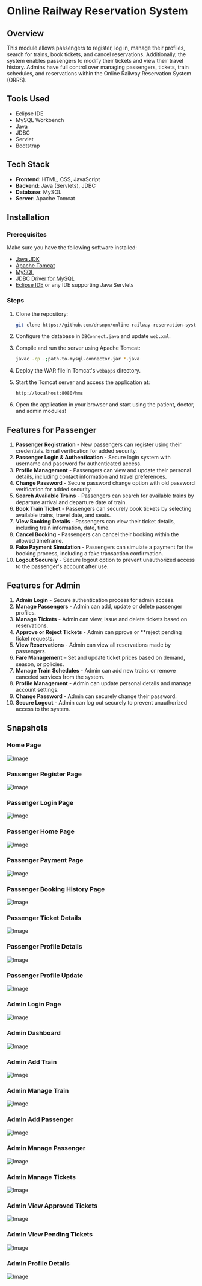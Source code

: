 # Online Railway Reservation System

## Overview
This module allows passengers to register, log in, manage their profiles, search for trains, book tickets, and cancel reservations. Additionally, the system enables passengers to modify their tickets and view their travel history. Admins have full control over managing passengers, tickets, train schedules, and reservations within the Online Railway Reservation System (ORRS).

## Tools Used
- Eclipse IDE
- MySQL Workbench
- Java
- JDBC
- Servlet
- Bootstrap

## Tech Stack
- **Frontend**: HTML, CSS, JavaScript
- **Backend**: Java (Servlets), JDBC
- **Database**: MySQL
- **Server**: Apache Tomcat

## Installation

### Prerequisites
Make sure you have the following software installed:
- [Java JDK](https://www.oracle.com/java/technologies/javase-jdk11-downloads.html)
- [Apache Tomcat](https://tomcat.apache.org/)
- [MySQL](https://www.mysql.com/)
- [JDBC Driver for MySQL](https://dev.mysql.com/downloads/connector/j/)
- [Eclipse IDE](https://www.eclipse.org/downloads/) or any IDE supporting Java Servlets

### Steps
1. Clone the repository:
   ```bash
   git clone https://github.com/drsnpm/online-railway-reservation-system.git

2. Configure the database in `DBConnect.java` and update `web.xml`.

3. Compile and run the server using Apache Tomcat:
   ```bash
   javac -cp .;path-to-mysql-connector.jar *.java
   ```

4. Deploy the WAR file in Tomcat's `webapps` directory.

5. Start the Tomcat server and access the application at:
   ```
   http://localhost:8080/hms
   ```

6. Open the application in your browser and start using the patient, doctor, and admin modules!

## Features for Passenger
1. **Passenger Registration** - New passengers can register using their credentials. Email verification for added security.
2. **Passenger Login & Authentication** - Secure login system with username and password for authenticated access.  
3. **Profile Management** - Passengers can view and update their personal details, including contact information and travel preferences.  
4. **Change Password** - Secure password change option with old password verification for added security.  
5. **Search Available Trains** - Passengers can search for available trains by departure arrival and departure date of train.
6. **Book Train Ticket** - Passengers can securely book tickets by selecting available trains, travel date, and seats.
7. **View Booking Details** - Passengers can view their ticket details, including train information, date, time.
8. **Cancel Booking** - Passengers can cancel their booking within the allowed timeframe.
9. **Fake Payment Simulation** - Passengers can simulate a payment for the booking process, including a fake transaction confirmation.
10. **Logout Securely** - Secure logout option to prevent unauthorized access to the passenger's account after use.

## Features for Admin
1. **Admin Login** - Secure authentication process for admin access.
2. **Manage Passengers** - Admin can add, update or delete passenger profiles.
3. **Manage Tickets** - Admin can view, issue and delete tickets based on reservations.
4. **Approve or Reject Tickets** - Admin can pprove or **reject pending ticket requests.
5. **View Reservations** - Admin can view all reservations made by passengers.
6. **Fare Management** – Set and update ticket prices based on demand, season, or policies.
7. **Manage Train Schedules** - Admin can add new trains or remove canceled services from the system.
8. **Profile Management** - Admin can update personal details and manage account settings.
9. **Change Password** - Admin can securely change their password.
10. **Secure Logout** - Admin can log out securely to prevent unauthorized access to the system.


## Snapshots
### Home Page
![Image](https://github.com/user-attachments/assets/492b1d0e-1785-4501-8dfd-3dd0f5ac8651)
### Passenger Register Page
![Image](https://github.com/user-attachments/assets/66427515-08ba-4430-a386-3d5263d72a50)
### Passenger Login Page
![Image](https://github.com/user-attachments/assets/143aaec8-37f3-44b9-9e0e-59b0e9135fdb)
### Passenger Home Page
![Image](https://github.com/user-attachments/assets/3f633538-a5da-45b4-887f-8fb1316c3491)
### Passenger Payment Page
![Image](https://github.com/user-attachments/assets/b6c60f8d-29da-4ebe-95ef-a05e3a8dac73)
### Passenger Booking History Page
![Image](https://github.com/user-attachments/assets/4e77032d-44a1-4d8d-982f-9b66e1836142)
### Passenger Ticket Details
![Image](https://github.com/user-attachments/assets/75405f36-6ee0-417b-a26e-0addfd139307)
### Passenger Profile Details
![Image](https://github.com/user-attachments/assets/304b0549-a82a-4439-ae2f-9cfd643ecf1d)
### Passenger Profile Update
![Image](https://github.com/user-attachments/assets/97bee3ab-29ec-471d-a730-9490f00d94f3)

### Admin Login Page
![Image](https://github.com/user-attachments/assets/b41c9b85-31a6-4719-a973-65d358faafa8)
### Admin Dashboard
![Image](https://github.com/user-attachments/assets/3f76d2ba-1006-488d-9f1b-619d8125e63f)
### Admin Add Train
![Image](https://github.com/user-attachments/assets/787cbd10-d145-479b-9f77-28b9d276a0b1)
### Admin Manage Train
![Image](https://github.com/user-attachments/assets/fd6d94bb-9a16-4462-be50-e248bea30e22)
### Admin Add Passenger
![Image](https://github.com/user-attachments/assets/283936a1-6fa7-450c-b774-c7a536e5af65)
### Admin Manage Passenger
![Image](https://github.com/user-attachments/assets/d420a359-34a0-4204-9ac9-7b9ea8c59413)
### Admin Manage Tickets
![Image](https://github.com/user-attachments/assets/c77ee591-12ef-4ab9-a62b-4843f201cb75)
### Admin View Approved Tickets
![Image](https://github.com/user-attachments/assets/16d62e8c-2a03-4b1a-8001-e3366b8d33c3)
### Admin View Pending Tickets
![Image](https://github.com/user-attachments/assets/60757ac2-8dd7-446f-a9f8-4d3a972b8e3a)
### Admin Profile Details
![Image](https://github.com/user-attachments/assets/7e7d7fca-74e1-46a2-9993-f4555035e92d)
